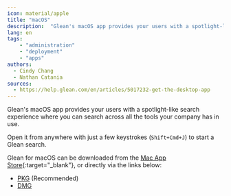 ```yaml
---
icon: material/apple
title: "macOS"
description:  "Glean's macOS app provides your users with a spotlight-like search experience where you can search across all the tools your company has in use."
lang: en
tags:
    - "administration"
    - "deployment"
    - "apps"
authors:
  - Cindy Chang
  - Nathan Catania
sources:
  - https://help.glean.com/en/articles/5017232-get-the-desktop-app
---
```


Glean's macOS app provides your users with a spotlight-like search experience where you can search across all the tools your company has in use.

Open it from anywhere with just a few keystrokes (`Shift+Cmd+J`) to start a Glean search.

Glean for macOS can be downloaded from the [Mac App Store](https://apps.apple.com/us/app/glean-desktop/id6448766375?mt=12){:target="_blank"}, or directly via the links below:

* [PKG](https://storage.googleapis.com/glean-downloads/glean-desktop-app/Glean.pkg) (Recommended)
* [DMG](https://storage.googleapis.com/glean-downloads/glean-desktop-app/Glean.dmg)

<picture>
